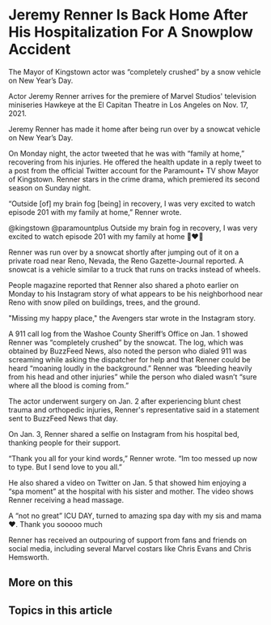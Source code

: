 # Jeremy Renner Is Back Home After His Hospitalization For A Snowplow Accident

The Mayor of Kingstown actor was “completely crushed” by a snow vehicle on New Year’s Day.

Actor Jeremy Renner arrives for the premiere of Marvel Studios' television miniseries Hawkeye at the El Capitan Theatre in Los Angeles on Nov. 17, 2021. 

Jeremy Renner has made it home after being run over by a snowcat vehicle on New Year’s Day.

On Monday night, the actor tweeted that he was with “family at home,” recovering from his injuries. He offered the health update in a reply tweet to a post from the official Twitter account for the Paramount+ TV show Mayor of Kingstown. Renner stars in the crime drama, which premiered its second season on Sunday night.

“Outside [of] my brain fog [being] in recovery, I was very excited to watch episode 201 with my family at home,” Renner wrote.

@kingstown @paramountplus Outside my brain fog in recovery, I was very excited to watch episode 201 with my family at home 🙏❤️🙏

Renner was run over by a snowcat shortly after jumping out of it on a private road near Reno, Nevada, the Reno Gazette-Journal reported. A snowcat is a vehicle similar to a truck that runs on tracks instead of wheels.

People magazine reported that Renner also shared a photo earlier on Monday to his Instagram story of what appears to be his neighborhood near Reno with snow piled on buildings, trees, and the ground.

"Missing my happy place," the Avengers star wrote in the Instagram story.

A 911 call log from the Washoe County Sheriff’s Office on Jan. 1 showed Renner was “completely crushed” by the snowcat. The log, which was obtained by BuzzFeed News, also noted the person who dialed 911 was screaming while asking the dispatcher for help and that Renner could be heard “moaning loudly in the background.” Renner was “bleeding heavily from his head and other injuries” while the person who dialed wasn’t “sure where all the blood is coming from.” 

The actor underwent surgery on Jan. 2 after experiencing blunt chest trauma and orthopedic injuries, Renner's representative said in a statement sent to BuzzFeed News that day.

On Jan. 3, Renner shared a selfie on Instagram from his hospital bed, thanking people for their support.

“Thank you all for your kind words,” Renner wrote. “Im too messed up now to type. But I send love to you all.”

He also shared a video on Twitter on Jan. 5 that showed him enjoying a “spa moment” at the hospital with his sister and mother. The video shows Renner receiving a head massage.

A “not no great” ICU DAY, turned to amazing spa day with my sis and mama❤️. Thank you sooooo much

Renner has received an outpouring of support from fans and friends on social media, including several Marvel costars like Chris Evans and Chris Hemsworth.

## More on this

## Topics in this article

